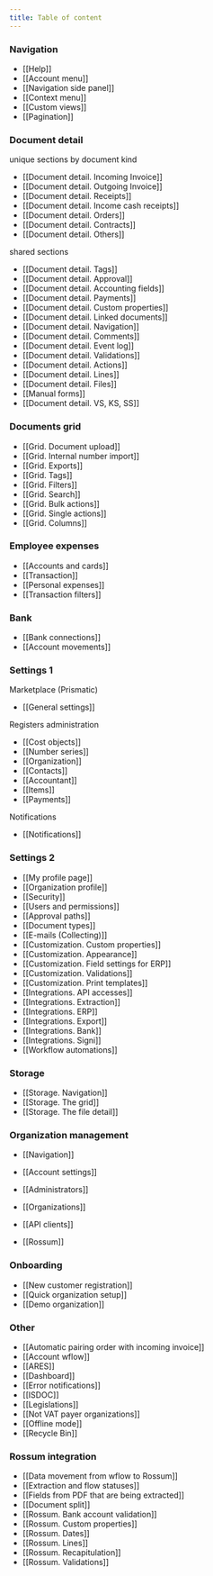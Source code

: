 ```yaml
---
title: Table of content
---
```



### Navigation

- [[Help]]
- [[Account menu]]
- [[Navigation side panel]]
- [[Context menu]]
- [[Custom views]]
- [[Pagination]]


### Document detail

unique sections by document kind

- [[Document detail. Incoming Invoice]]
- [[Document detail. Outgoing Invoice]]
- [[Document detail. Receipts]]
- [[Document detail. Income cash receipts]]
- [[Document detail. Orders]]
- [[Document detail. Contracts]]
- [[Document detail. Others]]

shared sections

- [[Document detail. Tags]]
- [[Document detail. Approval]]
- [[Document detail. Accounting fields]]
- [[Document detail. Payments]]
- [[Document detail. Custom properties]]
- [[Document detail. Linked documents]]
- [[Document detail. Navigation]]
- [[Document detail. Comments]]
- [[Document detail. Event log]]
- [[Document detail. Validations]]
- [[Document detail. Actions]]
- [[Document detail. Lines]]
- [[Document detail. Files]]
- [[Manual forms]]
- [[Document detail. VS, KS, SS]]


### Documents grid

- [[Grid. Document upload]]
- [[Grid. Internal number import]]
- [[Grid. Exports]]
- [[Grid. Tags]]
- [[Grid. Filters]]
- [[Grid. Search]]
- [[Grid. Bulk actions]]
- [[Grid. Single actions]]
- [[Grid. Columns]]

### Employee expenses

- [[Accounts and cards]]
- [[Transaction]]
- [[Personal expenses]]
- [[Transaction filters]]


### Bank

- [[Bank connections]]
- [[Account movements]]

### Settings 1

Marketplace (Prismatic)

- [[General settings]]

Registers administration

- [[Cost objects]]
- [[Number series]]
- [[Organization]]
- [[Contacts]]
- [[Accountant]]
- [[Items]]
- [[Payments]]

Notifications

- [[Notifications]]


### Settings 2

- [[My profile page]]
- [[Organization profile]]
- [[Security]]
- [[Users and permissions]]
- [[Approval paths]]
- [[Document types]]
- [[E-mails (Collecting)]]
- [[Customization. Custom properties]]
- [[Customization. Appearance]]
- [[Customization. Field settings for ERP]]
- [[Customization. Validations]]
- [[Customization. Print templates]]
- [[Integrations. API accesses]]
- [[Integrations. Extraction]]
- [[Integrations. ERP]]
- [[Integrations. Export]]
- [[Integrations. Bank]]
- [[Integrations. Signi]]
- [[Workflow automations]]


### Storage

- [[Storage. Navigation]]
- [[Storage. The grid]]
- [[Storage. The file detail]]


### Organization management

- [[Navigation]]

- [[Account settings]]
- [[Administrators]]
- [[Organizations]]
- [[API clients]]
- [[Rossum]]


### Onboarding

- [[New customer registration]]
- [[Quick organization setup]]
- [[Demo organization]]


### Other

- [[Automatic pairing order with incoming invoice]]
- [[Account wflow]]
- [[ARES]]
- [[Dashboard]]
- [[Error notifications]]
- [[ISDOC]]
- [[Legislations]]
- [[Not VAT payer organizations]]
- [[Offline mode]]
- [[Recycle Bin]]


### Rossum integration

- [[Data movement from wflow to Rossum]]
- [[Extraction and flow statuses]]
- [[Fields from PDF that are being extracted]]
- [[Document split]]
- [[Rossum. Bank account validation]]
- [[Rossum. Custom properties]]
- [[Rossum. Dates]]
- [[Rossum. Lines]]
- [[Rossum. Recapitulation]]
- [[Rossum. Validations]]



<!-- ### Link syntax

To link to another note, you can use multiple syntaxes. The following four use the "double-bracket" notation ([view the Markdown source file](https://github.com/maximevaillancourt/digital-garden-jekyll-template/blob/master/_notes/your-first-note.md#link-syntax) to see the underlying syntax).

- Using the note title: [[a note about cats]]
- Using the note's filename: [[cats]]
- Using the note's title, with a label: [[A note about cats|link to the note about cats using the note title]]
- Using the note's filename, with a label: [[cats|link to the note about cats using the note's filename]]

You can organize notes in subdirectories and link them normally. For example, the links above all point to the `_notes/animals/cats.md` file. Here's another example: [[tigers]].

Non-latin languages are supported: [[안녕하세요]]; so are accents/diacritics: [[bon appétit!]]

Dashes and underscores in file names are supported, and may be omitted in the bracket link syntax. As an example, the `your-first-note.md` file can be linked to with [[your first note]] or [[your-first-note]], or even [[yOuR-FiRsT Note]].

In all cases, if the double-bracket link does not point to a valid note, the double brackets will still be shown, like this: [[there is no note that matches this link]].

Alternatively, you can use regular [Markdown syntax](https://www.markdownguide.org/getting-started/) for links, with a relative link to the other note, like this: [this is a Markdown link to the note about cats](/cats){: .internal-link}. Don't forget to use the `.internal-link` class to make sure the link is styled as an internal link (without the little arrow).

Since the Web is all about HTML, you can always use plain HTML if you want, like this: <a class="internal-link" href="/cats">This is a link to the note about cats with HTML</a>.

Of course, you can also link to external websites, like this: [this is a link to Wikipedia](https://wikipedia.org/). Again, you can use plain HTML if you prefer. Footnotes are also supported and will be treated like internal links.[^1] You can point to other notes in your footnotes.[^2]

[^1]: This is a footnote. For more information about using footnotes, check out the [Markdown Guide](https://www.markdownguide.org/extended-syntax/#footnotes).
[^2]: This is another footnote that links to the note about [[cats]]. You may also point to [[notes that do not exist]] if you wish.

### Tweet embedding

Note: This behavior is disabled by default for privacy reasons. See "Site configuration" section below to enable it.

You may include a tweet URL on its own line (like below), and it would be replaced with an official Twitter embed if the site configuration demands it.

https://twitter.com/jack/status/20

### Media embedding

You may embed media files within a note using HTML5 media tags. Here's an example for an audio file:

"Jazzy Frenchy" by Benjamin Tissot from bensound.com
<audio controls>
  <source src="{{ site.baseurl }}/assets/jazzyfrenchy.mp3" type="audio/mpeg">
  Your browser does not support the audio element.
</audio>

### Site configuration

Some behavior is configurable by tweaking the `_config.yml` file.

**`use_html_extension`**: if you use a static host that doesn't support URLs that don't end with `.html` (such as Neocities), try changing the `use_html_extension` value to `true` in the `_config.yml` file and restart the Jekyll server (or re-build the site). This adds a `.html` extension to note URLs and may resolve issues with links. If you're still having trouble, I recommend using Netlify to host your digital garden: it's free, easy to use, and fully supports this template's features out of the box.

**`open_external_links_in_new_tab`**: when set to `true`, this makes external links open in new tabs. Set to `false` to open all links in the current tab.

**`embed_tweets`**: when set to `true`, tweet URLs on their own lines will be replaced with a Twitter embed. Default value is `false`.

### Automatic bi-directional links

Notice in the "Notes mentioning this note" section that there is another note linking to this note. This is a bi-directional link, and those are automatically created when you create links to other notes.

### Link previews

If you're on a device with mouse support, try hovering your mouse on internal links to preview the notes: [[a note about cats]].

Links that have been previewed will be cached to avoid redundant requests.

### Images and other Markdown goodies

Finally, because you have the full power of Markdown in this template, you can use regular Markdown syntax for various formatting options.

Lists work as expected:

- List element A
- List element B
- List element C

1. List element
2. List element
3. List element

If you'd like to quote other people, consider using quote blocks:

> Lorem ipsum dolor sit amet

And of course, images look great:

<img src="{{ site.baseurl }}/assets/image.jpg"/>

You can also ==highlight some content== by wrapping it with `==`.

Non-latin languages are supported too: ==你好==, ==안녕하세요==, ==こんにちは==.

### Code syntax highlighting

You can add code blocks with full syntax color highlighting by wrapping code snippet in triple backticks and specifying the type of the code (`js`, `rb`, `sh`, etc.):

```js
// Here's a bit of JavaScript:
if (a === b || c == d)
  console.log('hello!')
```

```rb
# And now some Ruby
def foo(bar)
  "baz"
end
```

```sh
$ cat /dev/urandom | grep "the answer to life" # shell scripts look nice too
```


### Next steps

This digital garden template is free, open-source, and [available on GitHub here](https://github.com/maximevaillancourt/digital-garden-jekyll-template).

The easiest way to build your own digital garden based on this template is to read this [step-by-step guide explaining how to set this up from scratch](https://maximevaillancourt.com/blog/setting-up-your-own-digital-garden-with-jekyll).

Go forth, have fun, and learn new something every day! ✌️ -->
